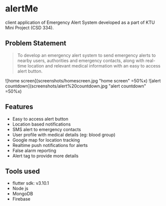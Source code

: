 # alertMe

client application of Emergency Alert System developed as a part of KTU Mini Project (CSD 334).

## Problem Statement
> To develop an emergency alert system to send emergency alerts to nearby users, authorities and emergency contacts, along with real-time location and relevant medical information with an easy to access alert button.

![home screen](screenshots/homescreen.jpg "home screen" =50%x) ![alert countdown](screenshots/alert%20countdown.jpg "alert countdown" =50%x)

## Features
- Easy to access alert button
- Location based notifications
- SMS alert to emergency contacts
- User profile with medical details (eg: blood group)
- Google map for location tracking
- Realtime push notifications for alerts
- False alarm reporting
- Alert tag to provide more details
## Tools used
- flutter sdk: v3.10.1
- Node js
- MongoDB
- Firebase
